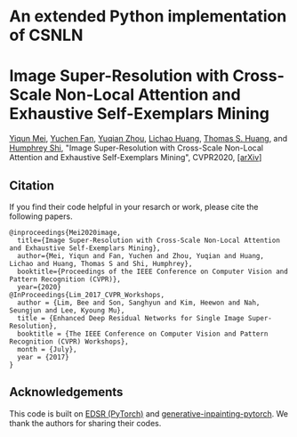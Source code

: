 # An extended Python implementation of CSNLN

# Image Super-Resolution with Cross-Scale Non-Local Attention and Exhaustive Self-Exemplars Mining 

[Yiqun Mei](http://yiqunm2.web.illinois.edu/), [Yuchen Fan](https://scholar.google.com/citations?user=BlfdYL0AAAAJ&hl=en), [Yuqian Zhou](https://yzhouas.github.io/), [Lichao Huang](https://scholar.google.com/citations?user=F2e_jZMAAAAJ&hl=en), [Thomas S. Huang](https://ifp-uiuc.github.io/), and [Humphrey Shi](https://www.humphreyshi.com/), "Image Super-Resolution with Cross-Scale Non-Local Attention and Exhaustive Self-Exemplars Mining", CVPR2020, [[arXiv]](https://arxiv.org/abs/2006.01424) 

## Citation
If you find their code helpful in your resarch or work, please cite the following papers.
```
@inproceedings{Mei2020image,
  title={Image Super-Resolution with Cross-Scale Non-Local Attention and Exhaustive Self-Exemplars Mining},
  author={Mei, Yiqun and Fan, Yuchen and Zhou, Yuqian and Huang, Lichao and Huang, Thomas S and Shi, Humphrey},
  booktitle={Proceedings of the IEEE Conference on Computer Vision and Pattern Recognition (CVPR)},
  year={2020}
@InProceedings{Lim_2017_CVPR_Workshops,
  author = {Lim, Bee and Son, Sanghyun and Kim, Heewon and Nah, Seungjun and Lee, Kyoung Mu},
  title = {Enhanced Deep Residual Networks for Single Image Super-Resolution},
  booktitle = {The IEEE Conference on Computer Vision and Pattern Recognition (CVPR) Workshops},
  month = {July},
  year = {2017}
}
```

## Acknowledgements
This code is built on [EDSR (PyTorch)](https://github.com/thstkdgus35/EDSR-PyTorch) and [generative-inpainting-pytorch](https://github.com/daa233/generative-inpainting-pytorch). We thank the authors for sharing their codes.

